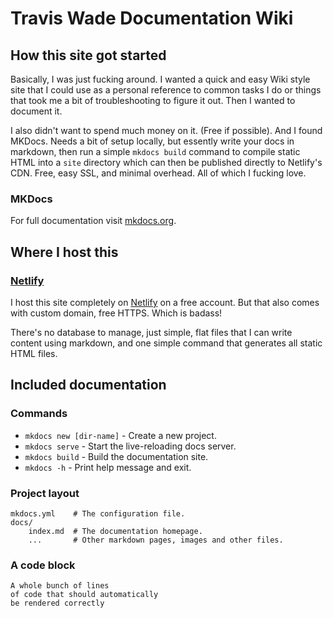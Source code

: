 # Travis Wade Documentation Wiki

## How this site got started

Basically, I was just fucking around.  I wanted a quick and easy Wiki style site that I could use as a personal reference to
common tasks I do or things that took me a bit of troubleshooting to figure it out. Then I wanted to document it.

I also didn't want to spend much money on it.  (Free if possible).  And I found MKDocs. Needs a bit of setup locally,
but essently write your docs in markdown, then run a simple `mkdocs build` command to compile static HTML into a `site` directory
which can then be published directly to Netlify's CDN.  Free, easy SSL, and minimal overhead.  All of which I fucking love.

### MKDocs
For full documentation visit [mkdocs.org](https://www.mkdocs.org).

## Where I host this
### [Netlify](/netlify/)
I host this site completely on [Netlify](https://www.netlify.com/) on a free account. But that also comes with custom domain, free HTTPS. Which is badass!

There's no database to manage, just simple, flat files that I can write content using markdown, and one simple command that generates all static HTML files.

## Included documentation
### Commands

* `mkdocs new [dir-name]` - Create a new project.
* `mkdocs serve` - Start the live-reloading docs server.
* `mkdocs build` - Build the documentation site.
* `mkdocs -h` - Print help message and exit.

### Project layout

    mkdocs.yml    # The configuration file.
    docs/
        index.md  # The documentation homepage.
        ...       # Other markdown pages, images and other files.

### A code block

    A whole bunch of lines
    of code that should automatically
    be rendered correctly